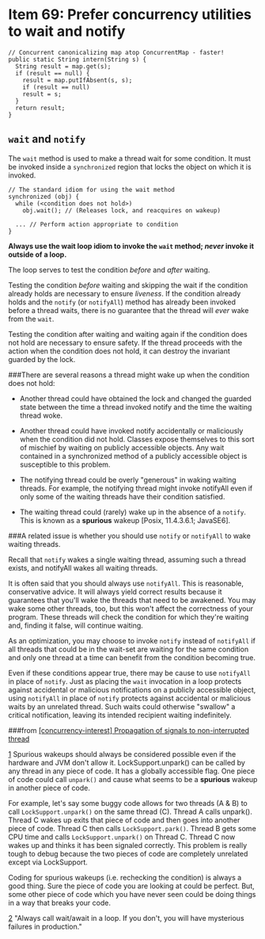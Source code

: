 Item 69: Prefer concurrency utilities to wait and notify
================================================================================

    // Concurrent canonicalizing map atop ConcurrentMap - faster!
    public static String intern(String s) {
      String result = map.get(s);
      if (result == null) {
        result = map.putIfAbsent(s, s);
        if (result == null)
        result = s;
      }
      return result;
    }


`wait` and `notify`
--------------------------------------------------------------------------------
The `wait` method is used to make a thread wait for some condition. It must be
invoked inside a `synchronized` region that locks the object on which it is invoked.

    // The standard idiom for using the wait method
    synchronized (obj) {
      while (<condition does not hold>)
        obj.wait(); // (Releases lock, and reacquires on wakeup)

      ... // Perform action appropriate to condition
    }

__Always use the wait loop idiom to invoke the `wait` method; *never* invoke it
outside of a loop.__

The loop serves to test the condition *before* and *after* waiting.

Testing the condition *before* waiting and skipping the wait if the condition
already holds are necessary to ensure *liveness*. If the condition already holds and
the `notify` (or `notifyAll`) method has already been invoked before a thread
waits, there is no guarantee that the thread will *ever* wake from the `wait`.

Testing the condition after waiting and waiting again if the condition does not
hold are necessary to ensure safety. If the thread proceeds with the action when
the condition does not hold, it can destroy the invariant guarded by the lock.

###There are several reasons a thread might wake up when the condition does not hold:

* Another thread could have obtained the lock and changed the guarded state between
the time a thread invoked notify and the time the waiting thread woke.

* Another thread could have invoked notify accidentally or maliciously when
the condition did not hold. Classes expose themselves to this sort of mischief
by waiting on publicly accessible objects. Any wait contained in a synchronized
method of a publicly accessible object is susceptible to this problem.

* The notifying thread could be overly "generous" in waking waiting threads.
For example, the notifying thread might invoke notifyAll even if only some
of the waiting threads have their condition satisfied.

* The waiting thread could (rarely) wake up in the absence of a `notify`. This is
known as a __spurious__ wakeup [Posix, 11.4.3.6.1; JavaSE6].

###A related issue is whether you should use `notify` or `notifyAll` to wake
waiting threads.

Recall that `notify` wakes a single waiting thread, assuming such a thread exists,
and notifyAll wakes all waiting threads.

It is often said that you should always use `notifyAll`. This is reasonable,
conservative advice. It will always yield correct results because it guarantees
that you'll wake the threads that need to be awakened. You may wake some other
threads, too, but this won't affect the correctness of your program. These
threads will check the condition for which they're waiting and, finding it
false, will continue waiting.

As an optimization, you may choose to invoke `notify` instead of `notifyAll`
if all threads that could be in the wait-set are waiting for the same condition and
only one thread at a time can benefit from the condition becoming true.

Even if these conditions appear true, there may be cause to use `notifyAll` in
place of `notify`. Just as placing the `wait` invocation in a loop protects against
accidental or malicious notifications on a publicly accessible object, using `notifyAll`
in place of `notify` protects against accidental or malicious waits by an
unrelated thread. Such waits could otherwise "swallow" a critical notification,
leaving its intended recipient waiting indefinitely.

###from [[concurrency-interest] Propagation of signals to non-interrupted thread](http://cs.oswego.edu/pipermail/concurrency-interest/2011-November/008366.html)

[1](http://cs.oswego.edu/pipermail/concurrency-interest/2011-November/008371.html)
Spurious wakeups should always be considered possible even if the hardware and
JVM don't allow it.  LockSupport.unpark() can be called by any thread in any
piece of code. It has a globally accessible flag. One piece of code could call
`unpark()` and cause what seems to be a __spurious__ wakeup in another piece of code.

For example, let's say some buggy code allows for two threads (A & B) to call
`LockSupport.unpark()` on the same thread (C). Thread A calls unpark(). Thread C
wakes up exits that piece of code and then goes into another piece of code.
Thread C then calls `LockSupport.park()`. Thread B gets some CPU time and calls
`LockSupport.unpark()` on Thread C. Thread C now wakes up and thinks it has been
signaled correctly. This problem is really tough to debug because the two
pieces of code are completely unrelated except via LockSupport.

Coding for spurious wakeups (i.e. rechecking the condition) is always a good
thing. Sure the piece of code you are looking at could be perfect. But, some
other piece of code which you have never seen could be doing things in a way
that breaks your code.

[2](http://cs.oswego.edu/pipermail/concurrency-interest/2011-November/008377.html)
"Always call wait/await in a loop. If you don't, you will have mysterious
failures in production."